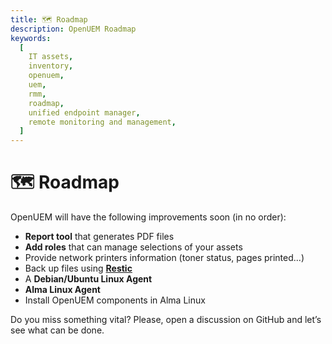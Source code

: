 ```yaml
---
title: 🗺️ Roadmap
description: OpenUEM Roadmap
keywords:
  [
    IT assets,
    inventory,
    openuem,
    uem,
    rmm,
    roadmap,
    unified endpoint manager,
    remote monitoring and management,
  ]
---
```


# 🗺️ Roadmap

OpenUEM will have the following improvements soon (in no order):

- **Report tool** that generates PDF files
- **Add roles** that can manage selections of your assets
- Provide network printers information (toner status, pages printed...)
- Back up files using [**Restic**](https://restic.net/)
- A **Debian/Ubuntu Linux Agent**
- **Alma Linux Agent**
- Install OpenUEM components in Alma Linux

Do you miss something vital? Please, open a discussion on GitHub and let’s see what can be done.
